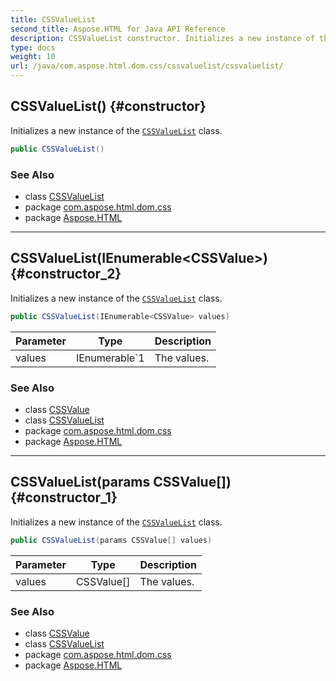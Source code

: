 ```yaml
---
title: CSSValueList
second_title: Aspose.HTML for Java API Reference
description: CSSValueList constructor. Initializes a new instance of the CSSValueList class
type: docs
weight: 10
url: /java/com.aspose.html.dom.css/cssvaluelist/cssvaluelist/
---
```

## CSSValueList() {#constructor}

Initializes a new instance of the [`CSSValueList`](../) class.

```java
public CSSValueList()
```

### See Also

* class [CSSValueList](../)
* package [com.aspose.html.dom.css](../../../com.aspose.html.dom.css/)
* package [Aspose.HTML](../../../)

---

## CSSValueList(IEnumerable&lt;CSSValue&gt;) {#constructor_2}

Initializes a new instance of the [`CSSValueList`](../) class.

```java
public CSSValueList(IEnumerable<CSSValue> values)
```

| Parameter | Type | Description |
| --- | --- | --- |
| values | IEnumerable`1 | The values. |

### See Also

* class [CSSValue](../../cssvalue/)
* class [CSSValueList](../)
* package [com.aspose.html.dom.css](../../../com.aspose.html.dom.css/)
* package [Aspose.HTML](../../../)

---

## CSSValueList(params CSSValue[]) {#constructor_1}

Initializes a new instance of the [`CSSValueList`](../) class.

```java
public CSSValueList(params CSSValue[] values)
```

| Parameter | Type | Description |
| --- | --- | --- |
| values | CSSValue[] | The values. |

### See Also

* class [CSSValue](../../cssvalue/)
* class [CSSValueList](../)
* package [com.aspose.html.dom.css](../../../com.aspose.html.dom.css/)
* package [Aspose.HTML](../../../)

